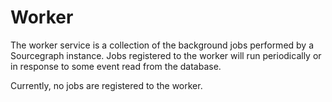 # Worker

The worker service is a collection of the background jobs performed by a Sourcegraph instance. Jobs registered to the worker will run periodically or in response to some event read from the database.

Currently, no jobs are registered to the worker.
